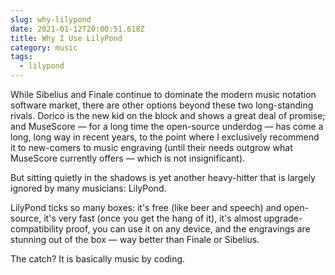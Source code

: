 ```yaml
---
slug: why-lilypond
date: 2021-01-12T20:00:51.618Z
title: Why I Use LilyPond
category: music
tags:
  - lilypond
---
```

While Sibelius and Finale continue to dominate the modern music notation software market, there are other options beyond these two long-standing rivals. Dorico is the new kid on the block and shows a great deal of promise; and MuseScore — for a long time the open-source underdog — has come a long, long way in recent years, to the point where I exclusively recommend it to new-comers to music engraving (until their needs outgrow what MuseScore currently offers — which is not insignificant).

But sitting quietly in the shadows is yet another heavy-hitter that is largely ignored by many musicians: LilyPond.

LilyPond ticks so many boxes: it's free (like beer and speech) and open-source, it's very fast (once you get the hang of it), it's almost upgrade-compatibility proof, you can use it on any device, and the engravings are stunning out of the box — way better than Finale or Sibelius.

The catch? It is basically music by coding.

